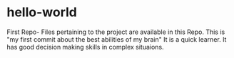# hello-world
First Repo- Files pertaining to the project are available in this Repo.
This is "my first commit about the best abilities of my brain"
It is a quick learner.
It has good decision making skills in complex situaions.
